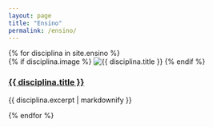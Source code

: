 ```yaml
---
layout: page
title: "Ensino"
permalink: /ensino/
---
```


<div class="equipe-grid">
  {% for disciplina in site.ensino %}
    <div class="card card-ensino">
      {% if disciplina.image %}
        <img class="img-ensino" src="{{ disciplina.image | relative_url }}" alt="{{ disciplina.title }}">
      {% endif %}
      <h3><a href="{{ disciplina.url | relative_url }}">{{ disciplina.title }}</a></h3>
      <p>{{ disciplina.excerpt | markdownify }}</p>
    </div>
  {% endfor %}
</div>

